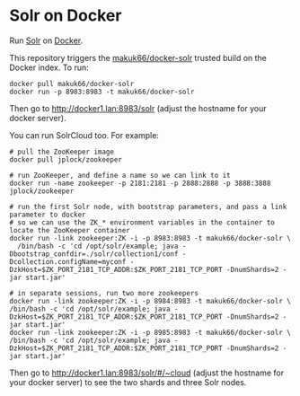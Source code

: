 Solr on Docker
==============

Run [Solr](http://lucene.apache.org/solr/) on [Docker](https://www.docker.io/).

This repository triggers the [makuk66/docker-solr](https://index.docker.io/u/makuk66/docker-solr/) trusted build on the Docker index.
To run:

    docker pull makuk66/docker-solr
    docker run -p 8983:8983 -t makuk66/docker-solr

Then go to http://docker1.lan:8983/solr (adjust the hostname for your docker server).


You can run SolrCloud too. For example:

    # pull the ZooKeeper image
    docker pull jplock/zookeeper

    # run ZooKeeper, and define a name so we can link to it
    docker run -name zookeeper -p 2181:2181 -p 2888:2888 -p 3888:3888 jplock/zookeeper

    # run the first Solr node, with bootstrap parameters, and pass a link parameter to docker
    # so we can use the ZK_* environment variables in the container to locate the ZooKeeper container
    docker run -link zookeeper:ZK -i -p 8983:8983 -t makuk66/docker-solr \
      /bin/bash -c 'cd /opt/solr/example; java -Dbootstrap_confdir=./solr/collection1/conf -Dcollection.configName=myconf -DzkHost=$ZK_PORT_2181_TCP_ADDR:$ZK_PORT_2181_TCP_PORT -DnumShards=2 -jar start.jar'

    # in separate sessions, run two more zookeepers
    docker run -link zookeeper:ZK -i -p 8984:8983 -t makuk66/docker-solr \
    /bin/bash -c 'cd /opt/solr/example; java -DzkHost=$ZK_PORT_2181_TCP_ADDR:$ZK_PORT_2181_TCP_PORT -DnumShards=2 -jar start.jar'
    docker run -link zookeeper:ZK -i -p 8985:8983 -t makuk66/docker-solr \
    /bin/bash -c 'cd /opt/solr/example; java -DzkHost=$ZK_PORT_2181_TCP_ADDR:$ZK_PORT_2181_TCP_PORT -DnumShards=2 -jar start.jar'


Then go to http://docker1.lan:8983/solr/#/~cloud (adjust the hostname for your docker server) to see the two shards and three Solr nodes.
